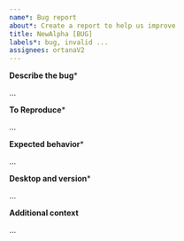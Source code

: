 ```yaml
---
name*: Bug report
about*: Create a report to help us improve
title: NewAlpha [BUG]
labels*: bug, invalid ...
assignees: ortanaV2
---
```


**Describe the bug***
<!-- A clear and concise description of what the bug is. -->
...

**To Reproduce***
<!-- bug, duplicate, invalid -->
...

**Expected behavior***
<!-- A clear and concise description of what you expected to happen. -->
...

**Desktop and version***
 <!-- - OS: [e.g. iOS] -->
 <!-- - Version [e.g. 22] -->
...

**Additional context**
<!-- Add any other context about the problem here (optional). -->
...
